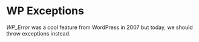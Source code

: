 # WP Exceptions

*WP_Error* was a cool feature from WordPress in 2007 but today, we should throw exceptions instead.
